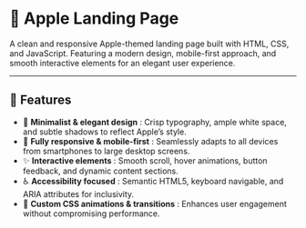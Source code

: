 # 🍏 Apple Landing Page

A clean and responsive Apple-themed landing page built with HTML, CSS, and JavaScript. Featuring a modern design, mobile-first approach, and smooth interactive elements for an elegant user experience.

---

## 🚀 Features  
- 🍎 **Minimalist & elegant design** : Crisp typography, ample white space, and subtle shadows to reflect Apple’s style.  
- 📱 **Fully responsive & mobile-first** : Seamlessly adapts to all devices from smartphones to large desktop screens.  
- ✨ **Interactive elements** : Smooth scroll, hover animations, button feedback, and dynamic content sections.  
- ♿ **Accessibility focused** : Semantic HTML5, keyboard navigable, and ARIA attributes for inclusivity.  
- 🎨 **Custom CSS animations & transitions** : Enhances user engagement without compromising performance.
